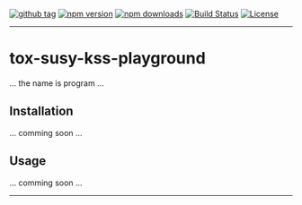 [![github tag][github-tag-image]][github-tag-url]
[![npm version][npm-version-image]][npm-version-url]
[![npm downloads][npm-downloads-image]][npm-downloads-url]
[![Build Status][travis-image]][travis-url]
[![License][license-image]][license-url]

***

# tox-susy-kss-playground

... the name is program ...


## Installation

... comming soon ...


## Usage

... comming soon ...


***

[github-tag-image]: https://img.shields.io/github/tag/dasrick/tox-susy-kss-playground.svg?style=flat-square
[github-tag-url]: https://github.com/dasrick/tox-susy-kss-playground

[npm-version-image]: https://img.shields.io/npm/v/tox-susy-kss-playground.svg?style=flat-square
[npm-version-url]: https://www.npmjs.com/package/tox-susy-kss-playground
[npm-downloads-image]: https://img.shields.io/npm/dm/tox-susy-kss-playground.svg?style=flat-square
[npm-downloads-url]: https://www.npmjs.com/package/tox-susy-kss-playground

[license-image]: https://img.shields.io/github/license/dasrick/tox-susy-kss-playground.svg?style=flat-square
[license-url]: https://github.com/dasrick/tox-susy-kss-playground/blob/master/LICENSE

[travis-image]: https://travis-ci.org/dasrick/tox-susy-kss-playground.svg?branch=master
[travis-url]: https://travis-ci.org/dasrick/tox-susy-kss-playground
